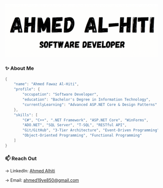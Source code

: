 ![header](profile.png)

### ✨ About Me
```csharp
{
    "name": "Ahmed Fawaz Al-Hiti",
    "profile": {
        "occupation": "Software Developer",
        "education": "Bachelor's Degree in Information Technology",
        "currentlyLearning": "Advanced ASP.NET Core & Design Patterns"
    },
    "skills": [
        "C#", "C++", ".NET Framework", "ASP.NET Core", "WinForms",
        "ADO.NET", "SQL Server", "T-SQL", "RESTful API",
        "Git/GitHub", "3-Tier Architecture", "Event-Driven Programming",
        "Object-Oriented Programming", "Functional Programming"
    ]
}
```
### 📫 Reach Out 

→ LinkedIn: [Ahmed Alhiti](https://www.linkedin.com/in/ahmed-alhiti-7517b1379?utm_source=share&amp;utm_campaign=share_via&amp;utm_content=profile&amp;utm_medium=android_app)

→ Email: ahmed19ye850@gmail.com
